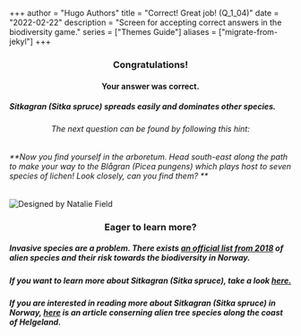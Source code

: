 +++
author = "Hugo Authors"
title = "Correct! Great job! (Q_1_04)"
date = "2022-02-22"
description = "Screen for accepting correct answers in the biodiversity game."
series = ["Themes Guide"]
aliases = ["migrate-from-jekyl"]
+++

### <center> Congratulations! </center>
#### <center> Your answer was correct. 
##### Sitkagran (Sitka spruce) spreads easily and dominates other species. </center>

###### <center> The next question can be found by following this hint: </center>
###### **Now you find yourself in the arboretum. Head south-east along the path to make your way to the Blågran (Picea pungens) which plays host to seven species of lichen! Look closely, can you find them? **

![Designed by Natalie Field](/img/sitka.jpg)

### <center> Eager to learn more? </center>

##### Invasive species are a problem. There exists [an official list from 2018](https://www.artsdatabanken.no/fremmedartslista2018) of alien species and their risk towards the biodiversity in Norway.
##### If you want to learn more about Sitkagran (Sitka spruce), take a look [here.](https://no.wikipedia.org/wiki/Sitkagran)
##### If you are interested in reading more about Sitkagran (Sitka spruce) in Norway, [here](https://www.researchgate.net/publication/284970321_Alien_tree_species_along_the_coast_of_Helgeland_N_Norway_-_A_heritage_of_the_Landlord_Isach_Coldevin) is an article conserning alien tree species along the coast of Helgeland.
